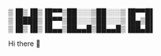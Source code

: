 ▒▐█▒▐█▒▐█▀▀▒██░░░▒██░░░▒▐█▀▀█▌ 
▒▐████▒▐█▀▀▒██░░░▒██░░░▒▐█▄▒█▌ 
▒▐█▒▐█▒▐█▄▄▒██▄▄█▒██▄▄█▒▐██▄█▌

Hi there 👋

<!--
**False2p0/False2p0** is a ✨ _special_ ✨ repository because its `README.md` (this file) appears on your GitHub profile.

Here are some ideas to get you started:

- 🔭 I’m currently working on ...
- 🌱 I’m currently learning ...
- 👯 I’m looking to collaborate on ...
- 🤔 I’m looking for help with ...
- 💬 Ask me about ...
- 📫 How to reach me: ...
- 😄 Pronouns: ...
- ⚡ Fun fact: ...
-->
